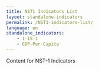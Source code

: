 ```yaml
---
title: NST1 Indicators List
layout: standalone-indicators
permalink: /NST1-indicators-list/
language: en
standalone_indicators:
    - 1-15-1
    - GDP-Per-Capita
---
```

Content for NST-1 Indicators

